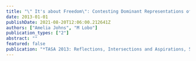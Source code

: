 ```yaml
---
title: "\" It's about Freedom\": Contesting Dominant Representations of Devout Muslim Women in the Space of the Nation"
date: 2013-01-01
publishDate: 2021-08-20T12:06:00.212641Z
authors: ["Amelia Johns", "M Lobo"]
publication_types: ["2"]
abstract: ""
featured: false
publication: "*TASA 2013: Reflections, Intersections and Aspirations, 50 years of łdots*"
---
```


